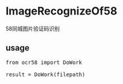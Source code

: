 ImageRecognizeOf58
==================

58同城图片验证码识别


usage
-----
<pre>
from ocr58 import DoWork

result = DoWork(filepath)
</pre>
